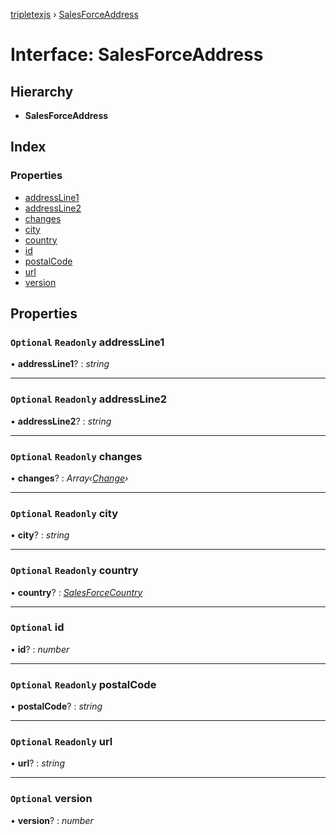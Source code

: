 [tripletexjs](../README.md) › [SalesForceAddress](salesforceaddress.md)

# Interface: SalesForceAddress

## Hierarchy

* **SalesForceAddress**

## Index

### Properties

* [addressLine1](salesforceaddress.md#optional-readonly-addressline1)
* [addressLine2](salesforceaddress.md#optional-readonly-addressline2)
* [changes](salesforceaddress.md#optional-readonly-changes)
* [city](salesforceaddress.md#optional-readonly-city)
* [country](salesforceaddress.md#optional-readonly-country)
* [id](salesforceaddress.md#optional-id)
* [postalCode](salesforceaddress.md#optional-readonly-postalcode)
* [url](salesforceaddress.md#optional-readonly-url)
* [version](salesforceaddress.md#optional-version)

## Properties

### `Optional` `Readonly` addressLine1

• **addressLine1**? : *string*

___

### `Optional` `Readonly` addressLine2

• **addressLine2**? : *string*

___

### `Optional` `Readonly` changes

• **changes**? : *Array‹[Change](../modules/change.md)›*

___

### `Optional` `Readonly` city

• **city**? : *string*

___

### `Optional` `Readonly` country

• **country**? : *[SalesForceCountry](salesforcecountry.md)*

___

### `Optional` id

• **id**? : *number*

___

### `Optional` `Readonly` postalCode

• **postalCode**? : *string*

___

### `Optional` `Readonly` url

• **url**? : *string*

___

### `Optional` version

• **version**? : *number*
